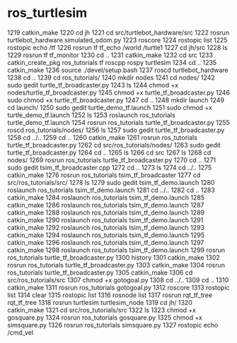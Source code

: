 # ros_turtlesim

1219  catkin_make
 1220  cd jh
 1221  cd src/turtlebot_hardware/src
 1222  rosrun turtlebot_hardware simulated_odom.py 
 1223  roscore
 1224  rostopic list
 1225  rostopic echo /tf
 1226  rosrun tf tf_echo /world /turtle1
 1227  cd jh/src
 1228  ls
 1229  rosrun tf tf_monitor
 1230  cd ..
 1231  catkin_make
 1232  cd src
 1233  catkin_create_pkg ros_tutorials tf roscpp rospy turtlesim
 1234  cd ..
 1235  catkin_make
 1236  source ./devel/setup.bash
 1237  roscd turtlebot_hardware
 1238  cd ..
 1239  cd ros_tutorials/
 1240  mkdir nodes
 1241  cd nodes/
 1242  sudo gedit turtle_tf_broadcaster.py
 1243  ls
 1244  chmod +x nodes/turtle_tf_broadcaster.py
 1245  chmod +x turtle_tf_broadcaster.py 
 1246  sudo chmod +x turtle_tf_broadcaster.py 
 1247  cd ..
 1248  mkdir launch
 1249  cd launch/
 1250  sudo gedit turtle_demo_tf.launch
 1251  sudo chmod +x turtle_demo_tf.launch 
 1252  ls
 1253  roslaunch ros_tutorials turtle_demo_tf.launch 
 1254  rosrun ros_tutorials turtle_tf_broadcaster.py 
 1255  roscd ros_tutorials/nodes/
 1256  ls
 1257  sudo gedit turtle_tf_broadcaster.py 
 1258  cd ../..
 1259  cd ..
 1260  catkin_make
 1261  rosrun ros_tutorials turtle_tf_broadcaster.py 
 1262  cd src/ros_tutorials/nodes/
 1263  sudo gedit turtle_tf_broadcaster.py 
 1264  cd ..
 1265  ls
 1266  cd src
 1267  ls
 1268  cd nodes/
 1269  rosrun ros_tutorials turtle_tf_broadcaster.py 
 1270  cd ..
 1271  sudo gedit tsim_tf_broadcaster.cpp
 1272  cd ..
 1273  ls
 1274  cd ../..
 1275  catkin_make
 1276  rosrun ros_tutorials tsim_tf_broadcaster 
 1277  cd src/ros_tutorials/src/
 1278  ls
 1279  sudo gedit tsim_tf_demo.launch
 1280  roslaunch ros_tutorials tsim_tf_demo.launch 
 1281  cd ../..
 1282  cd ..
 1283  catkin_make
 1284  roslaunch ros_tutorials tsim_tf_demo.launch 
 1285  catkin_make
 1286  roslaunch ros_tutorials tsim_tf_demo.launch 
 1287  catkin_make
 1288  roslaunch ros_tutorials tsim_tf_demo.launch 
 1289  catkin_make
 1290  roslaunch ros_tutorials tsim_tf_demo.launch 
 1291  catkin_make
 1292  roslaunch ros_tutorials tsim_tf_demo.launch 
 1293  catkin_make
 1294  roslaunch ros_tutorials tsim_tf_demo.launch 
 1295  catkin_make
 1296  roslaunch ros_tutorials tsim_tf_demo.launch 
 1297  catkin_make
 1298  roslaunch ros_tutorials tsim_tf_demo.launch 
 1299  rosrun ros_tutorials turtle_tf_broadcaster.py 
 1300  history
 1301  catkin_make
 1302  rosrun ros_tutorials turtle_tf_broadcaster.py 
 1303  catkin_make
 1304  rosrun ros_tutorials turtle_tf_broadcaster.py 
 1305  catkin_make
 1306  cd src/ros_tutorials/src
 1307  chmod +x gotogoal.py 
 1308  cd ../..
 1309  cd ..
 1310  catkin_make
 1311  rosrun ros_tutorials gotogoal.py 
 1312  roscore
 1313  rostopic list
 1314  clear
 1315  rostopic list
 1316  rosnode list
 1317  rosrun rqt_tf_tree rqt_tf_tree 
 1318  rosrun turtlesim turtlesim_node 
 1319  cd jh/
 1320  catkin_make
 1321  cd src/ros_tutorials/src
 1322  ls
 1323  chmod +x gosquare.py 
 1324  rosrun ros_tutorials gosquare.py 
 1325  chmod +x simsquare.py 
 1326  rosrun ros_tutorials simsquare.py 
 1327  rostopic echo /cmd_vel
